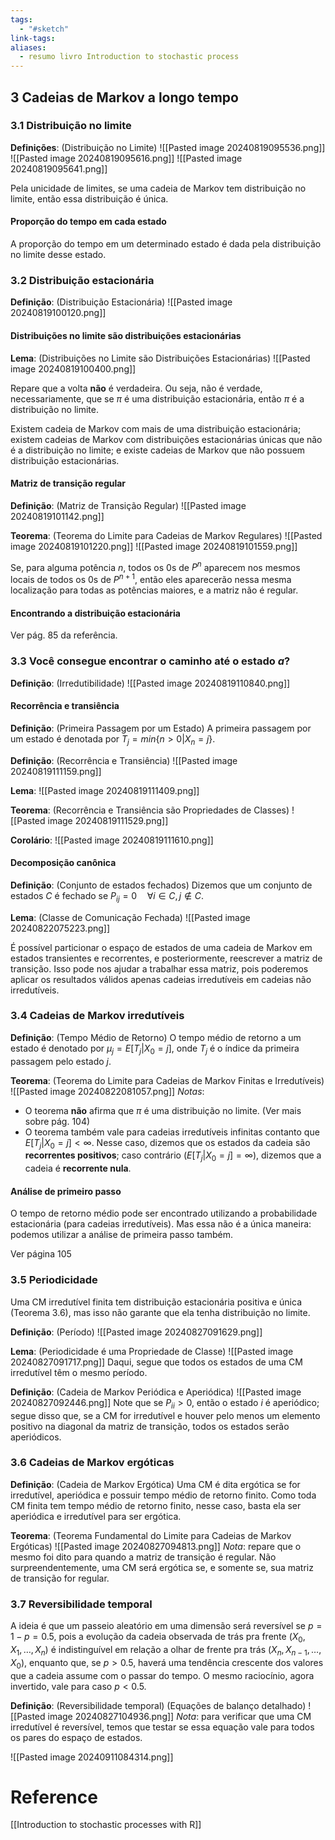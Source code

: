 ```yaml
---
tags:
  - "#sketch"
link-tags: 
aliases:
  - resumo livro Introduction to stochastic process
---
```

## 3 Cadeias de Markov a longo tempo
### 3.1 Distribuição no limite
**Definições**: (Distribuição no Limite)
![[Pasted image 20240819095536.png]]
![[Pasted image 20240819095616.png]]
![[Pasted image 20240819095641.png]]

Pela unicidade de limites, se uma cadeia de Markov tem distribuição no limite, então essa distribuição é única.
#### Proporção do tempo em cada estado
A proporção do tempo em um determinado estado é dada pela distribuição no limite desse estado.

### 3.2 Distribuição estacionária
**Definição**: (Distribuição Estacionária)
![[Pasted image 20240819100120.png]]

#### Distribuições no limite são distribuições estacionárias
**Lema**: (Distribuições no Limite são Distribuições Estacionárias)
![[Pasted image 20240819100400.png]]

Repare que a volta **não** é verdadeira. Ou seja, não é verdade, necessariamente, que se $\pi$ é uma distribuição estacionária, então $\pi$ é a distribuição no limite.

Existem cadeia de Markov com mais de uma distribuição estacionária; existem cadeias de Markov com distribuições estacionárias únicas que não é a distribuição no limite; e existe cadeias de Markov que não possuem distribuição estacionárias.

#### Matriz de transição regular
**Definição**: (Matriz de Transição Regular)
![[Pasted image 20240819101142.png]]

**Teorema**: (Teorema do Limite para Cadeias de Markov Regulares)
![[Pasted image 20240819101220.png]]
![[Pasted image 20240819101559.png]]

Se, para alguma potência $n$, todos os 0s de $P^n$ aparecem nos mesmos locais de todos os 0s de $P^{n+1}$, então eles aparecerão nessa mesma localização para todas as potências maiores, e a matriz não é regular.
#### Encontrando a distribuição estacionária
Ver pág. 85 da referência.

### 3.3 Você consegue encontrar o caminho até o estado $a$?
**Definição**: (Irredutibilidade)
![[Pasted image 20240819110840.png]]

#### Recorrência e transiência
**Definição**: (Primeira Passagem por um Estado) A primeira passagem por um estado é denotada por $T_j = min\{n > 0| X_n = j\}$.

**Definição**: (Recorrência e Transiência)
![[Pasted image 20240819111159.png]]

**Lema**:
![[Pasted image 20240819111409.png]]

**Teorema**: (Recorrência e Transiência são Propriedades de Classes)
![[Pasted image 20240819111529.png]]

**Corolário**:
![[Pasted image 20240819111610.png]]

#### Decomposição canônica
**Definição**: (Conjunto de estados fechados) Dizemos que um conjunto de estados $C$ é fechado se $P_{ij} = 0 \quad \forall i \in C, j \notin C$. 

**Lema**: (Classe de Comunicação Fechada)
![[Pasted image 20240822075223.png]]

É possível particionar o espaço de estados de uma cadeia de Markov em estados transientes e recorrentes, e posteriormente, reescrever a matriz de transição. Isso pode nos ajudar a trabalhar essa matriz, pois poderemos aplicar os resultados válidos apenas cadeias irredutíveis em cadeias não irredutíveis.

### 3.4 Cadeias de Markov irredutíveis
**Definição**: (Tempo Médio de Retorno) O tempo médio de retorno a um estado é denotado por $\mu_j = E[T_j|X_0 = j]$, onde $T_j$ é o índice da primeira passagem pelo estado $j$.

**Teorema**: (Teorema do Limite para Cadeias de Markov Finitas e Irredutíveis)
![[Pasted image 20240822081057.png]]
*Notas*:
* O teorema **não** afirma que $\pi$ é uma distribuição no limite. (Ver mais sobre pág. 104)
* O teorema também vale para cadeias irredutíveis infinitas contanto que $E[T_j|X_0 = j] < \infty$. Nesse caso, dizemos que os estados da cadeia são **recorrentes positivos**; caso contrário ($E[T_j|X_0 = j] = \infty$), dizemos que a cadeia é **recorrente nula**.

#### Análise de primeiro passo
O tempo de retorno médio pode ser encontrado utilizando a probabilidade estacionária (para cadeias irredutíveis). Mas essa não é a única maneira: podemos utilizar a análise de primeira passo também.

Ver página 105

### 3.5 Periodicidade
Uma CM irredutível finita tem distribuição estacionária positiva e única (Teorema 3.6), mas isso não garante que ela tenha distribuição no limite.

**Definição**: (Período)
![[Pasted image 20240827091629.png]]

**Lema**: (Periodicidade é uma Propriedade de Classe)
![[Pasted image 20240827091717.png]]
Daqui, segue que todos os estados de uma CM irredutível têm o mesmo período.

**Definição**: (Cadeia de Markov Periódica e Aperiódica)
![[Pasted image 20240827092446.png]]
Note que se $P_{ii} > 0$, então o estado $i$ é aperiódico; segue disso que, se a CM for irredutível e houver pelo menos um elemento positivo na diagonal da matriz de transição, todos os estados serão aperiódicos.

### 3.6 Cadeias de Markov ergóticas
**Definição**: (Cadeia de Markov Ergótica) Uma CM é dita ergótica se for irredutível, aperiódica e possuir tempo médio de retorno finito. Como toda CM finita tem tempo médio de retorno finito, nesse caso, basta ela ser aperiódica e irredutível para ser ergótica.

**Teorema**: (Teorema Fundamental do Limite para Cadeias de Markov Ergóticas)
![[Pasted image 20240827094813.png]]
*Nota*: repare que o mesmo foi dito para quando a matriz de transição é regular. Não surpreendentemente, uma CM será ergótica se, e somente se, sua matriz de transição for regular.

### 3.7 Reversibilidade temporal
A ideia é que um passeio aleatório em uma dimensão será reversível se $p = 1-p = 0.5$, pois a evolução da cadeia observada de trás pra frente ($X_0, X_1, \dots , X_n$) é indistinguível em relação a olhar de frente pra trás ($X_n, X_{n-1}, \dots , X_0$), enquanto que, se $p > 0.5$, haverá uma tendência crescente dos valores que a cadeia assume com o passar do tempo. O mesmo raciocínio, agora invertido, vale para caso $p < 0.5$.

**Definição**: (Reversibilidade temporal) (Equações de balanço detalhado)
![[Pasted image 20240827104936.png]]
*Nota*: para verificar que uma CM irredutível é reversível, temos que testar se essa equação vale para todos os pares do espaço de estados.

![[Pasted image 20240911084314.png]]



# Reference
[[Introduction to stochastic processes with R]]

